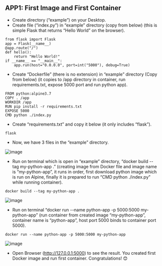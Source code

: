 ## APP1: First Image and First Container

- Create directory (“example”) on your Desktop.
- Create file (“index.py”) in “example” directory (copy from below) (this is simple Flask that returns “Hello World” on the browser).

```
from flask import Flask
app = Flask(__name__)
@app.route("/")
def hello():
    return "Hello World!"
if __name__ == "__main__":
    app.run(host="0.0.0.0", port=int("5000"), debug=True)
```

- Create “Dockerfile” (there is no extension) in “example” directory (Copy from below) (it copies to /app directory in container, run requirements.txt, expose 5000 port and run python app).

```
FROM python:alpine3.7
COPY . /app
WORKDIR /app
RUN pip install -r requirements.txt
EXPOSE 5000
CMD python ./index.py
```

- Create “requirements.txt” and copy it below (it only includes “flask”).

```
flask
```


- Now, we have 3 files in the “example” directory.

 ![image](https://user-images.githubusercontent.com/10358317/113274100-99299900-92dd-11eb-9431-a1839dd0b280.png)



- Run on terminal which is open in “example” directory, “docker build --tag my-python-app .” (creating image from Docker file and image name is “my-python-app”, it runs in order, first download python image which is run on Alpine, finally it is prepared to run “CMD python ./index.py” while running container).

```
docker build --tag my-python-app .
```

![image](https://user-images.githubusercontent.com/10358317/113274060-8c0caa00-92dd-11eb-8ac3-285d1552c54d.png)


- Run on terminal “docker run --name python-app -p 5000:5000 my-python-app” (run container from created image “my-python-app”, container name is “python-app”, host port 5000 binds to container port 5000).

```
docker run --name python-app -p 5000:5000 my-python-app
```

![image](https://user-images.githubusercontent.com/10358317/113274079-92028b00-92dd-11eb-9902-da00b07602bb.png)


- Open Browser (http://127.0.0.1:5000) to see the result. You created first Docker image and run first container. Congratulations! 😊 

 
 

